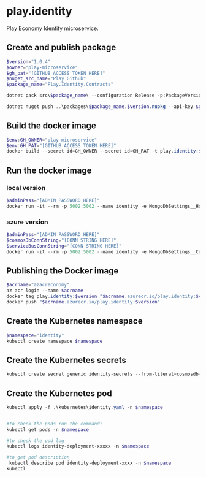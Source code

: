 # play.identity
Play Economy Identity microservice.

## Create and publish package
```powershell
$version="1.0.4"
$owner="play-microservice"
$gh_pat="[GITHUB ACCESS TOKEN HERE]"
$nuget_src_name="Play Github"
$package_name="Play.Identity.Contracts"

dotnet pack src\$package_name\ --configuration Release -p:PackageVersion=$version -p:RepositoryUrl=https://github.com/$owner/play.identity -o ..\packages

dotnet nuget push ..\packages\$package_name.$version.nupkg --api-key $gh_pat --source $nuget_src_name
```

## Build the docker image
```powershell
$env:GH_OWNER="play-microservice"
$env:GH_PAT="[GITHUB ACCESS TOKEN HERE]"
docker build --secret id=GH_OWNER --secret id=GH_PAT -t play.identity:$version .
```

## Run the docker image
### local version
```powershell
$adminPass="[ADMIN PASSWORD HERE]"
docker run -it --rm -p 5002:5002 --name identity -e MongoDbSettings__Host=mongo -e RabbitMQSettings__Host=rabbitmq -e IdentitySettings__AdminUserPassword=$adminPass --network playinfra_default play.identity:$version
```
### azure version
```powershell
$adminPass="[ADMIN PASSWORD HERE]"
$cosmosDbConnString="[CONN STRING HERE]"
$serviceBusConnString="[CONN STRING HERE]"
docker run -it --rm -p 5002:5002 --name identity -e MongoDbSettings__ConnectionString=$cosmosDbConnString -e ServiceBusSettings__ConnectionString=$serviceBusConnString -e ServiceSettings__MessageBroker="SERVICEBUS" -e IdentitySettings__AdminUserPassword=$adminPass play.identity:$version
```

## Publishing the Docker image
```powershell
$acrname="azacreconomy"
az acr login --name $acrname
docker tag play.identity:$version "$acrname.azurecr.io/play.identity:$version"
docker push "$acrname.azurecr.io/play.identity:$version"
```

## Create the Kubernetes namespace
```powershell
$namespace="identity"
kubectl create namespace $namespace
```

## Create the Kubernetes secrets
```powershell
kubectl create secret generic identity-secrets --from-literal=cosmosdb-connectionstring=$cosmosDbConnString --from-literal=servicebus-connectionstring=$serviceBusConnString --from-literal=admin-password=$adminPass -n $namespace
```

## Create the Kubernetes pod
```powershell
kubectl apply -f .\kubernetes\identity.yaml -n $namespace


#to check the pods run the command:
kubectl get pods -n $namespace

#to check the pod log
kubectl logs identity-deployment-xxxxx -n $namespace

#to get pod description
 kubectl describe pod identity-deployment-xxxx -n $namespace
kubectl
```